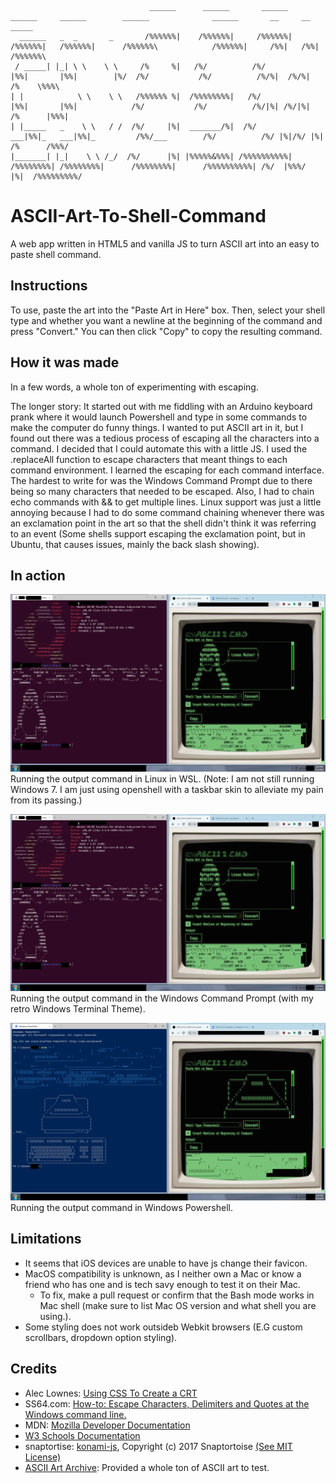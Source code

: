 ```
                               ______      ______       ______     ______     ______        ______              ______       __     __        _____
  ______   _  _       _       /%%%%%%|    /%%%%%%|     /%%%%%%|   /%%%%%%|   /%%%%%%|      /%%%%%%\            /%%%%%%|     /%%|   /%%|      /%%%%%%\
 / _____| |_| \ \    \ \     /%     %|   /%/          /%/           |%%|       |%%|        |%/  /%/           /%/          /%/%|  /%/%|     /%    \%%%\
| |            \ \    \ \   /%%%%%% %|  /%%%%%%%%|   /%/            |%%|       |%%|            /%/           /%/          /%/|%| /%/|%|    /%      |%%%|
| |_____   _    \ \   / /  /%/     |%|  _______/%|  /%/          ___|%%|_   ___|%%|_         /%%/___        /%/          /%/ |%|/%/ |%|   /%      /%%%/
|_______| |_|    \ \ /_/  /%/      |%| |%%%%%&%%%| /%%%%%%%%%%| /%%%%%%%%| /%%%%%%%%|      /%%%%%%%%|      /%%%%%%%%%%| /%/  |%%%/  |%|  /%%%%%%%%%/
```
# ASCII-Art-To-Shell-Command
A web app written in HTML5 and vanilla JS to turn ASCII art into an easy to paste shell command.

## Instructions
To use, paste the art into the "Paste Art in Here" box. Then, select your shell type and whether you want a newline at the beginning of the command and press "Convert." You can then click "Copy" to copy the resulting command.

## How it was made
In a few words, a whole ton of experimenting with escaping.

The longer story:
 It started out with me fiddling with an Arduino keyboard prank where it would launch Powershell and type in some commands to make the computer do funny things. I wanted to put ASCII art in it, but I found out there was a tedious process of escaping all the characters into a command. I decided that I could automate this with a little JS.
I used the .replaceAll function to escape characters that meant things to each command environment. I learned the escaping for each command interface. The hardest to write for was the Windows Command Prompt due to there being so many characters that needed to be escaped. Also, I had to chain echo commands with && to get multiple lines. Linux support was just a little annoying because I had to do some command chaining whenever there was an exclamation point in the art so that the shell didn't think it was referring to an event (Some shells support escaping the exclamation point, but in Ubuntu, that causes issues, mainly the back slash showing).

## In action
![ASCII to Shell Command Output Command Being Ran in WSL Ubuntu Linux](/readmeIMG/linux.png)
Running the output command in Linux in WSL. (Note: I am not still running Windows 7. I am just using openshell with a taskbar skin to alleviate my pain from its passing.)

![ASCII to Shell Command Output Command Being Ran in the Windows Command Prompt](/readmeIMG/linux.png)
Running the output command in the Windows Command Prompt (with my retro Windows Terminal Theme).

![ASCII to Shell Command Output Command Being Ran in Powershell](/readmeIMG/powershell.png)
Running the output command in Windows Powershell.

## Limitations
* It seems that iOS devices are unable to have js change their favicon.
* MacOS compatibility is unknown, as I neither own a Mac or know a friend who has one and is tech savy enough to test it on their Mac.
  * To fix, make a pull request or confirm that the Bash mode works in Mac shell (make sure to list Mac OS version and what shell you are using.).
* Some styling does not work outsideb Webkit browsers (E.G custom scrollbars, dropdown option styling).

## Credits
* Alec Lownes: [Using CSS To Create a CRT](http://aleclownes.com/2017/02/01/crt-display.html)
* SS64.com: [How-to: Escape Characters, Delimiters and Quotes at the Windows command line.](https://ss64.com/nt/syntax-esc.html)
* MDN: [Mozilla Developer Documentation](https://developer.mozilla.org/en-US/)
* [W3 Schools Documentation](https://www.w3schools.com/)
* snaptortise: [konami-js](https://github.com/snaptortoise/konami-js), Copyright (c) 2017 Snaptortoise [(See MIT License)](https://github.com/snaptortoise/konami-js/blob/master/LICENSE.md)
* [ASCII Art Archive](https://www.asciiart.eu/computers/computers): Provided a whole ton of ASCII art to test.
